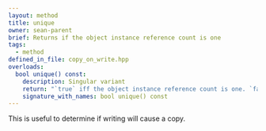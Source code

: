 ```yaml
---
layout: method
title: unique
owner: sean-parent
brief: Returns if the object instance reference count is one
tags:
  - method
defined_in_file: copy_on_write.hpp
overloads:
  bool unique() const:
    description: Singular variant
    return: "`true` iff the object instance reference count is one. `false` otherwise."
    signature_with_names: bool unique() const
---
```


This is useful to determine if writing will cause a copy.
